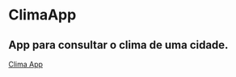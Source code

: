 # ClimaApp

## App para consultar o clima de uma cidade.

[Clima App](https://clima-app-dun.vercel.app "Link para o site")
